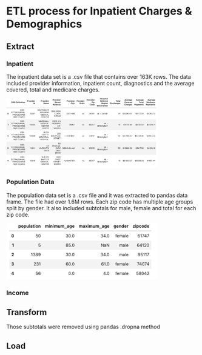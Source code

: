 <h1> ETL process for Inpatient Charges & Demographics </h1>


##  Extract
### Inpatient
The inpatient data set is a .csv file that contains over 163K rows. The data included provider information, inpatient count, diagnostics and the average covered, total and medicare charges. <br/>

<img src="inpatient.png" alt="drawing" width="400"/> <br/>



### Population Data
The population data set is a .csv file and it was extracted to pandas data frame. The file had over 1.6M rows. Each zip code has multiple age groups split by gender. It also included subtotals for male, female and total for each zip code. 


<img src="population.png" alt="drawing" width="400"/> <br/>


### Income





## Transform

Those subtotals were removed using pandas .dropna method 


## Load